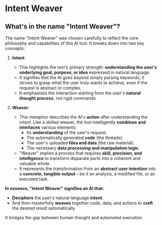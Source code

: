 # Intent Weaver

## What's in the name "Intent Weaver"?

The name "Intent Weaver" was chosen carefully to reflect the core philosophy and capabilities of this AI tool. It breaks down into two key concepts:

1.  **Intent**:
    *   This highlights the tool's primary strength: **understanding the user's underlying goal, purpose, or idea** expressed in natural language.
    *   It signifies that the AI goes beyond simply parsing keywords; it strives to grasp *what* the user truly wants to achieve, even if the request is abstract or complex.
    *   It emphasizes the interaction starting from the user's **natural thought process**, not rigid commands.

2.  **Weaver**:
    *   This metaphor describes the AI's **action** after understanding the intent. Like a skilled weaver, the tool intelligently **combines and interlaces** various elements:
        *   Its **understanding** of the user's request.
        *   The automatically generated **code** (the threads).
        *   The user's uploaded **files and data** (the raw material).
        *   The necessary **data processing and manipulation logic**.
    *   "Weaver" implies a process that requires **skill, precision, and intelligence** to transform disparate parts into a coherent and valuable whole.
    *   It represents the transformation from an **abstract user intention** into a **concrete, tangible output** – be it an analysis, a modified file, or an executed task.

**In essence, "Intent Weaver" signifies an AI that:**

*   **Deciphers** the user's natural language **intent**.
*   And then masterfully **weaves** together code, data, and actions to **craft** the desired result automatically.

It bridges the gap between human thought and automated execution.